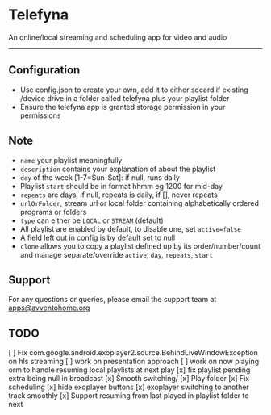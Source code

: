 

# Telefyna
An online/local streaming and scheduling app for video and audio
___

## Configuration
*  Use config.json to create your own, add it to either sdcard if existing /device drive in a folder called telefyna plus your playlist folder
*  Ensure the telefyna app is granted storage permission in your permissions

## Note
* `name` your playlist meaningfully
* `description` contains your explanation of about the playlist
* `day` of the week [1-7=Sun-Sat]: if null, runs daily
* Playlist `start` should be in format hhmm eg 1200 for mid-day
* `repeats` are days, if null, repeats is daily, if [], never repeats
* `urlOrFolder`, stream url or local folder containing alphabetically ordered programs or folders
* `type` can either be `LOCAL` or `STREAM` (default)
* All playlist are enabled by default, to disable one, set `active=false`
* A field left out in config is by default set to null
* `clone` allows you to copy a playlist defined up by its order/number/count and manage separate/override `active`, `day`, `repeats`, `start`

## Support
For any questions or queries, please email the support team at apps@avventohome.org


## TODO
[ ] Fix com.google.android.exoplayer2.source.BehindLiveWindowException on hls streaming
[ ] work on presentation approach
[ ] work on now playing orm to handle resuming local playlists at next play
[x] fix playlist pending extra being null in broadcast
[x] Smooth switching/
[x] Play folder
[x] Fix scheduling
[x] hide exoplayer buttons
[x] exoplayer switching to another track smoothly
[x] Support resuming from last played in playlist folder to next

